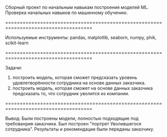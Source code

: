 Сборный проект по начальным навыкам построения моделей ML. Проверка начальных навыков по машинному обучению.

====================================================================================

Используемые инструменты: pandas, matplotlib, seaborn, numpy, phik, scikit-learn

====================================================================================

Задачи: 
1) построить модель, которая сможет предсказать уровень удовлетворённости сотрудника на основе данных заказчика.
2) построить модель, которая сможет на основе данных заказчика предсказать то, что сотрудник уволится из компании.

====================================================================================

Вывод: Были построены модели, полностью подходящие под требованрия заказчика. Был построен "портрет Уволившегося сотрудника". Результаты и рекомендации были переданы заказчику.
